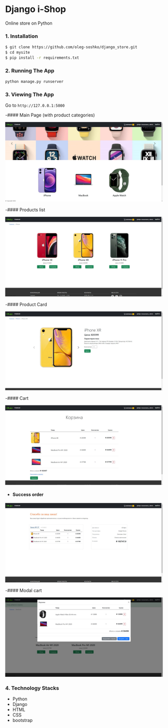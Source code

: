 # Django i-Shop
  Online store on Python
### 1. Installation

```bash
$ git clone https://github.com/oleg-soshko/django_store.git
$ cd mysite
$ pip install -r requirements.txt
```

### 2. Running The App

```bash
python manage.py runserver
```

### 3. Viewing The App

Go to `http://127.0.0.1:5000`

-#### Main Page (with product categories)

![1](/site_images/1.jpg)

-#### Products list

![1](/site_images/2.jpg)

-#### Product Card

![1](/site_images/3.jpg)

-#### Cart

![1](/site_images/4.jpg)

- #### Success order

![1](/site_images/5.jpg)

-#### Modal cart

![1](/site_images/6.jpg)


### 4. Technology Stacks
- Python
- Django
- HTML
- CSS
- bootstrap

